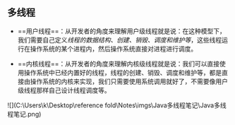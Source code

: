 ## 多线程

- ==用户线程==：从开发者的角度来理解用户级线程就是说：在这种模型下，我们需要自己定义*线程的数据结构、创建、销毁、调度和维护等*，这些线程运行在操作系统的某个进程内，然后操作系统直接对进程进行调度。

- ==内核线程==：从开发者的角度来理解内核级线程就是说：我们可以直接使用操作系统中已经内置好的线程，线程的创建、销毁、调度和维护等，都是直接由操作系统的内核来实现，我们只需要使用系统调用就好了，不需要像用户级线程那样自己设计线程调度等。

![](C:\Users\k\Desktop\reference fold\Notes\imgs\Java多线程笔记\Java多线程笔记.png)